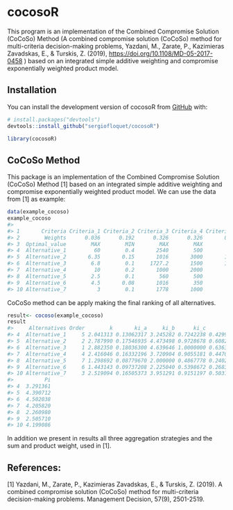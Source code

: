 
<!-- README.md is generated from README.Rmd. Please edit that file -->

# cocosoR

<!-- badges: start -->
<!-- badges: end -->

This program is an implementation of the Combined Compromise Solution
(CoCoSo) Method (A combined compromise solution (CoCoSo) method for
multi-criteria decision-making problems, Yazdani, M., Zarate, P.,
Kazimieras Zavadskas, E., & Turskis, Z. (2019),
<https://doi.org/10.1108/MD-05-2017-0458> ) based on an integrated
simple additive weighting and compromise exponentially weighted product
model.

## Installation

You can install the development version of cocosoR from
[GitHub](https://github.com/) with:

``` r
# install.packages("devtools")
devtools::install_github("sergiofloquet/cocosoR")
```

``` r
library(cocosoR)
```

## CoCoSo Method

This package is an implementation of the Combined Compromise Solution
(CoCoSo) Method \[1\] based on an integrated simple additive weighting
and compromise exponentially weighted product model. We can use the data
from \[1\] as example:

``` r
data(example_cocoso)
example_cocoso
#>                                                                        
#> 1       Criteria Criteria_1 Criteria_2 Criteria_3 Criteria_4 Criteria_5
#> 2        Weights      0.036      0.192      0.326      0.326       0.12
#> 3  Optimal_value        MAX        MIN        MAX        MAX        MAX
#> 4  Alternative_1         60        0.4       2540        500        990
#> 5  Alternative_2       6.35       0.15       1016       3000       1041
#> 6  Alternative_3        6.8        0.1     1727.2       1500       1676
#> 7  Alternative_4         10        0.2       1000       2000        965
#> 8  Alternative_5        2.5        0.1        560        500        915
#> 9  Alternative_6        4.5       0.08       1016        350        508
#> 10 Alternative_7          3        0.1       1778       1000        920
```

CoCoSo method can be apply making the final ranking of all alternatives.

``` r
result<- cocoso(example_cocoso)
result
#>     Alternatives Order        k       ki_a     ki_b      ki_c        Si
#> 4  Alternative_1     5 2.041313 0.13062317 3.245282 0.7242238 0.4299734
#> 5  Alternative_2     2 2.787990 0.17546935 4.473498 0.9728678 0.6082495
#> 6  Alternative_3     1 2.882350 0.18036300 4.639646 1.0000000 0.6363392
#> 7  Alternative_4     4 2.416046 0.16332196 3.720904 0.9055181 0.4470733
#> 8  Alternative_5     7 1.298692 0.08779670 2.000000 0.4867778 0.2402679
#> 9  Alternative_6     6 1.443143 0.09737208 2.225040 0.5398672 0.2683310
#> 10 Alternative_7     3 2.519094 0.16505373 3.951291 0.9151197 0.5031435
#>          Pi
#> 4  3.291361
#> 5  4.390712
#> 6  4.502038
#> 7  4.205820
#> 8  2.260980
#> 9  2.505710
#> 10 4.199086
```

In addition we present in results all three aggregation strategies and
the sum and product weight, used in \[1\].

## References:

\[1\] Yazdani, M., Zarate, P., Kazimieras Zavadskas, E., & Turskis, Z.
(2019). A combined compromise solution (CoCoSo) method for
multi-criteria decision-making problems. Management Decision, 57(9),
2501-2519.
